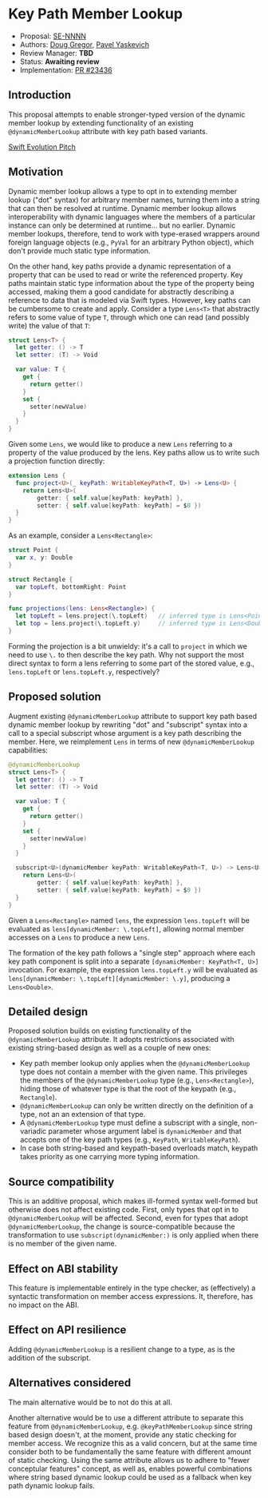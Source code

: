 # Key Path Member Lookup

* Proposal: [SE-NNNN](NNNN-keypath-dynamic-member-lookup.md)
* Authors: [Doug Gregor](https://github.com/DougGregor), [Pavel Yaskevich](https://github.com/xedin)
* Review Manager: **TBD**
* Status: **Awaiting review**
* Implementation: [PR #23436](https://github.com/apple/swift/pull/23436)

## Introduction

This proposal attempts to enable stronger-typed version of the dynamic member lookup by extending functionality of an existing `@dynamicMemberLookup` attribute with key path based variants.

[Swift Evolution Pitch](https://forums.swift.org/t/pitch-key-path-member-lookup/21579)

## Motivation

Dynamic member lookup allows a type to opt in to extending member lookup ("dot" syntax) for arbitrary member names, turning them into a string that can then be resolved at runtime. Dynamic member lookup allows interoperability with dynamic languages where the members of a particular instance can only be determined at runtime... but no earlier. Dynamic member lookups, therefore, tend to work with type-erased wrappers around foreign language objects (e.g., `PyVal` for an arbitrary Python object), which don't provide much static type information.

On the other hand, key paths provide a dynamic representation of a property that can be used to read or write the referenced property. Key paths maintain static type information about the type of the property being accessed, making them a good candidate for abstractly describing a reference to data that is modeled via Swift types. However, key paths can be cumbersome to create and apply. Consider a type `Lens<T>` that abstractly refers to some value of type `T`, through which one can read (and possibly write) the value of that `T`:

```swift
struct Lens<T> {
  let getter: () -> T
  let setter: (T) -> Void

  var value: T {
    get {
      return getter()
    }
    set {
      setter(newValue)
    }
  }
}
```

Given some `Lens`, we would like to produce a new `Lens` referring to a property of the value produced by the lens. Key paths allow us to write such a projection function directly:

```swift
extension Lens {
  func project<U>(_ keyPath: WritableKeyPath<T, U>) -> Lens<U> {
    return Lens<U>(
        getter: { self.value[keyPath: keyPath] },
        setter: { self.value[keyPath: keyPath] = $0 })
  }
}
```

As an example, consider a `Lens<Rectangle>`:

```swift
struct Point {
  var x, y: Double
}

struct Rectangle {
  var topLeft, bottomRight: Point
}

func projections(lens: Lens<Rectangle>) {
  let topLeft = lens.project(\.topLeft)   // inferred type is Lens<Point>
  let top = lens.project(\.topLeft.y)     // inferred type is Lens<Double>
}
```

Forming the projection is a bit unwieldy: it's a call to `project` in which we need to use `\.` to then describe the key path. Why not support the most direct syntax to form a lens referring to some part of the stored value, e.g., `lens.topLeft` or `lens.topLeft.y`, respectively?

## Proposed solution

Augment existing `@dynamicMemberLookup` attribute to support key path based dynamic member lookup by rewriting "dot" and "subscript" syntax into a call to a special subscript whose argument is a key path describing the member. Here, we reimplement `Lens` in terms of new `@dynamicMemberLookup` capabilities:


```swift
@dynamicMemberLookup
struct Lens<T> {
  let getter: () -> T
  let setter: (T) -> Void

  var value: T {
    get {
      return getter()
    }
    set {
      setter(newValue)
    }
  }

  subscript<U>(dynamicMember keyPath: WritableKeyPath<T, U>) -> Lens<U> {
    return Lens<U>(
        getter: { self.value[keyPath: keyPath] },
        setter: { self.value[keyPath: keyPath] = $0 })
  }
}
```

Given a `Lens<Rectangle>` named `lens`, the expression `lens.topLeft` will be evaluated as `lens[dynamicMember: \.topLeft]`, allowing normal member accesses on a `Lens` to produce a new `Lens`.

The formation of the key path follows a "single step" approach where each key path component is split into a separate `[dynamicMember: KeyPath<T, U>]` invocation. For example, the expression `lens.topLeft.y` will be evaluated as `lens[dynamicMember: \.topLeft][dynamicMember: \.y]`, producing a `Lens<Double>`.

## Detailed design

Proposed solution builds on existing functionality of the `@dynamicMemberLookup` attribute. It adopts restrictions associated with existing string-based design as well as a couple of new ones:

* Key path member lookup only applies when the `@dynamicMemberLookup` type does not contain a member with the given name. This privileges the members of the `@dynamicMemberLookup` type (e.g., `Lens<Rectangle>`), hiding those of whatever type is that the root of the keypath (e.g., `Rectangle`).
* `@dynamicMemberLookup` can only be written directly on the definition of a type, not an an extension of that type.
* A `@dynamicMemberLookup` type must define a subscript with a single, non-variadic parameter whose argument label is `dynamicMember` and that accepts one of the key path types (e.g., `KeyPath`, `WritableKeyPath`).
* In case both string-based and keypath-based overloads match, keypath takes priority as one carrying more typing information.

## Source compatibility

This is an additive proposal, which makes ill-formed syntax well-formed but otherwise does not affect existing code. First, only types that opt in to `@dynamicMemberLookup` will be affected. Second, even for types that adopt `@dynamicMemberLookup`, the change is source-compatible because the transformation to use `subscript(dynamicMember:)` is only applied when there is no member of the given name.

## Effect on ABI stability

This feature is implementable entirely in the type checker, as (effectively) a syntactic transformation on member access expressions. It, therefore, has no impact on the ABI.

## Effect on API resilience

Adding `@dynamicMemberLookup` is a resilient change to a type, as is the addition of the subscript.

## Alternatives considered

The main alternative would be to not do this at all.

Another alternative would be to use a different attribute to separate this feature from `@dynamicMemberLookup`, e.g. `@keyPathMemberLookup` since string based design doesn't, at the moment, provide any static checking for member access. We recognize this as a valid concern, but at the same time consider both to be fundamentally the same feature with different amount of static checking. Using the same attribute allows us to adhere to "fewer conceptular features" concept, as well as, enables powerful combinations where string based dynamic lookup could be used as a fallback when key path dynamic lookup fails.
